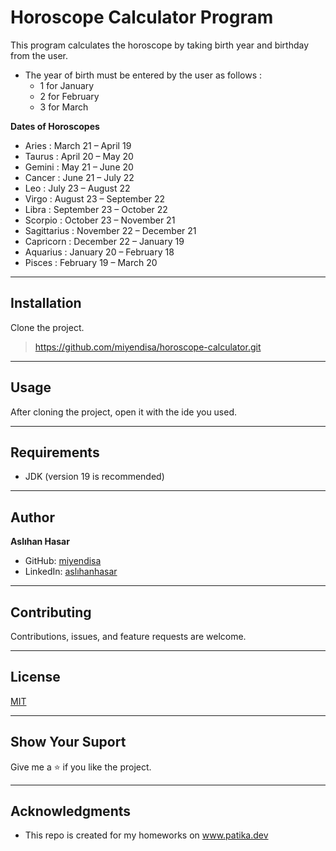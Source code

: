 # Horoscope Calculator Program

This program calculates the horoscope by taking birth year and birthday
from the user. 

* The year of birth must be entered by the user as follows :
  * 1 for January
  * 2 for February
  * 3 for March 
  

**Dates of Horoscopes**
* Aries : March 21 – April 19
* Taurus : April 20 – May 20
* Gemini : May 21 – June 20
* Cancer : June 21 – July 22
* Leo : July 23 – August 22
* Virgo : August 23 – September 22
* Libra : September 23 – October 22
* Scorpio : October 23 – November 21
* Sagittarius : November 22 – December 21
* Capricorn : December 22 – January 19
* Aquarius : January 20 – February 18
* Pisces : February 19 – March 20


---


## Installation
Clone the project.
> https://github.com/miyendisa/horoscope-calculator.git

---

## Usage
After cloning the project, open it with the ide you used.

---

## Requirements
* JDK (version 19 is recommended)

---

## Author
**Aslıhan Hasar**

* GitHub: [miyendisa](https://github.com/miyendisa)
* LinkedIn: [aslıhanhasar](https://www.linkedin.com/in/asl%C4%B1hanhasar
  )
---

## Contributing
Contributions, issues, and feature requests are welcome.

---

## License

[MIT](https://choosealicense.com/licenses/mit/)

---

## Show Your Suport
Give me a &#11088; if you like the project.

---

## Acknowledgments
* This repo is created for my homeworks on www.patika.dev
